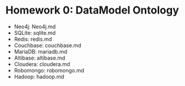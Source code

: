 # Homework 0: DataModel Ontology

* Neo4j: Neo4j.md
* SQLite: sqlite.md
* Redis: redis.md
* Couchbase: couchbase.md
* MariaDB: mariadb.md
* Altibase: altibase.md
* Cloudera: cloudera.md
* Robomongo: robomongo.md
* Hadoop: hadoop.md
